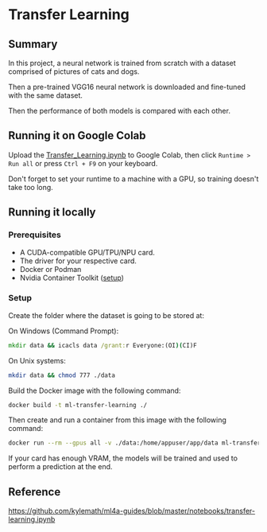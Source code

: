 # Transfer Learning

## Summary

In this project, a neural network is trained from scratch with a dataset comprised of pictures of cats and dogs.

Then a pre-trained VGG16 neural network is downloaded and fine-tuned with the same dataset.

Then the performance of both models is compared with each other.

## Running it on Google Colab

Upload the [Transfer_Learning.ipynb](./Transfer_Learning.ipynb) to Google Colab, then click `Runtime > Run all` or press `Ctrl + F9` on your keyboard.

Don't forget to set your runtime to a machine with a GPU, so training doesn't take too long.

## Running it locally

### Prerequisites

- A CUDA-compatible GPU/TPU/NPU card.
- The driver for your respective card.
- Docker or Podman
- Nvidia Container Toolkit ([setup](https://docs.nvidia.com/datacenter/cloud-native/container-toolkit/latest/install-guide.html))

### Setup

Create the folder where the dataset is going to be stored at:

On Windows (Command Prompt):
```cmd
mkdir data && icacls data /grant:r Everyone:(OI)(CI)F
```

On Unix systems:
```bash
mkdir data && chmod 777 ./data
```

Build the Docker image with the following command:

```bash
docker build -t ml-transfer-learning ./
```

Then create and run a container from this image with the following command:

```bash
docker run --rm --gpus all -v ./data:/home/appuser/app/data ml-transfer-learning
```

If your card has enough VRAM, the models will be trained and used to perform a prediction at the end.

## Reference

https://github.com/kylemath/ml4a-guides/blob/master/notebooks/transfer-learning.ipynb
